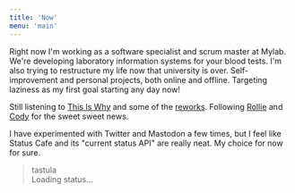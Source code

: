 ```yaml
---
title: 'Now'
menu: 'main'
---
```


Right now I'm working as a software specialist and scrum master at Mylab. We're
developing laboratory information systems for your blood tests. I'm also trying
to restructure my life now that university is over. Self-improvement and
personal projects, both online and offline. Targeting laziness as my first
goal starting any day now!

Still listening to [This Is Why][tiw1] and some of the [reworks][tiw2].
Following [Rollie][climatetown] and [Cody][smn] for the sweet sweet news.

I have experimented with Twitter and Mastodon a few times, but I feel like
Status Cafe and its "current status API" are really neat. My choice for now for
sure.

<blockquote>
<div id="statuscafe-username">tastula</div>
<div id="statuscafe-content">Loading status...</div>
</blockquote>
<script src="/scripts/statuscafe.js"></script>

[now]: https://nownownow.com/about
[smn]: https://www.youtube.com/@SMN
[climatetown]: https://www.youtube.com/@ClimateTown
[tiw1]: https://open.spotify.com/album/6tG8sCK4htJOLjlWwb7gZB
[tiw2]: https://open.spotify.com/album/3GteSAGBQKHhmSN5OU819j
